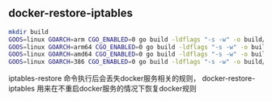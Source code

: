 ## docker-restore-iptables

```bash
mkdir build
GOOS=linux GOARCH=arm CGO_ENABLED=0 go build -ldflags "-s -w" -o build/docker-restore-iptables-linux-armv7
GOOS=linux GOARCH=arm64 CGO_ENABLED=0 go build -ldflags "-s -w" -o build/docker-restore-iptables-linux-arm64
GOOS=linux GOARCH=amd64 CGO_ENABLED=0 go build -ldflags "-s -w" -o build/docker-restore-iptables-linux-amd64
GOOS=linux GOARCH=386 CGO_ENABLED=0 go build -ldflags "-s -w" -o build/docker-restore-iptables-linux-i386
```

iptables-restore 命令执行后会丢失docker服务相关的规则， docker-restore-iptables 用来在不重启docker服务的情况下恢复docker规则

